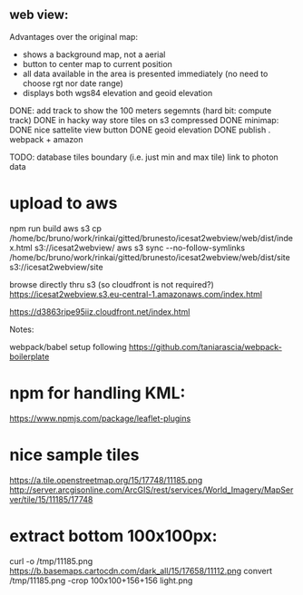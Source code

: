 ## web view: ##

Advantages over the original map:
* shows a background map, not a aerial
* button to center map to current position
* all data available in the area is presented immediately (no need to choose rgt nor date range)
* displays both wgs84 elevation and geoid elevation 



DONE:
add track to show the 100 meters segemnts (hard bit: compute track) DONE in hacky way
store tiles on s3 compressed DONE
minimap: DONE
nice sattelite view button DONE
geoid elevation DONE
publish . webpack + amazon

TODO:
database tiles boundary (i.e. just min and max tile)
link to photon data


# upload to aws
npm run build
aws s3 cp /home/bc/bruno/work/rinkai/gitted/brunesto/icesat2webview/web/dist/index.html  s3://icesat2webview/
aws s3 sync --no-follow-symlinks /home/bc/bruno/work/rinkai/gitted/brunesto/icesat2webview/web/dist/site  s3://icesat2webview/site


browse directly thru s3 (so cloudfront is not required?)
https://icesat2webview.s3.eu-central-1.amazonaws.com/index.html


https://d3863ripe95iiz.cloudfront.net/index.html


Notes:

webpack/babel setup following https://github.com/taniarascia/webpack-boilerplate


# npm for handling KML:
https://www.npmjs.com/package/leaflet-plugins


# nice sample tiles
https://a.tile.openstreetmap.org/15/17748/11185.png
http://server.arcgisonline.com/ArcGIS/rest/services/World_Imagery/MapServer/tile/15/11185/17748

# extract bottom 100x100px:
curl -o /tmp/11185.png https://b.basemaps.cartocdn.com/dark_all/15/17658/11112.png
convert  /tmp/11185.png -crop 100x100+156+156 light.png


